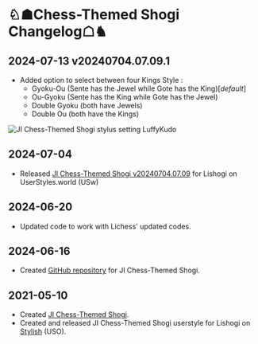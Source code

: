 # ♘☗Chess-Themed Shogi Changelog☖♞

## 2024-07-13 v20240704.07.09.1
- Added option to select between four Kings Style :
  - Gyoku-Ou (Sente has the Jewel while Gote has the King)[_default_]
  - Ou-Gyoku (Sente has the King while Gote has the Jewel)
  - Double Gyoku (both have Jewels)
  - Double Ou (both have the Kings)
 
![JI Chess-Themed Shogi stylus setting LuffyKudo](https://luffykudo.wordpress.com/wp-content/uploads/2024/07/ji-chess-themed-shogi-stylus-settings.png)

## 2024-07-04
- Released [JI Chess-Themed Shogi v20240704.07.09](https://userstyles.world/style/17077/ji-chess-themed-shogi) for Lishogi on UserStyles.world (USw)

## 2024-06-20
- Updated code to work with Lichess' updated codes.

## 2024-06-16
- Created [GitHub repository](https://github.com/LuffyKudo/JI-Chess-Themed-Shogi/) for JI Chess-Themed Shogi.

## 2021-05-10
- Created [JI Chess-Themed Shogi](https://luffykudo.wordpress.com/2021/05/10/chess-themed-shogi-westernized-shogi-japanese-chess/).
- Created and released JI Chess-Themed Shogi userstyle for Lishogi on [Stylish](https://userstyles.org/styles/203197/lishogi-ji-chess-themed-shogi) (USO).
